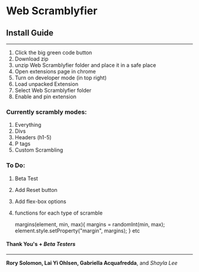 
# Web Scramblyfier

## Install Guide
------------------
1. Click the big green code button
2. Download zip
3. unzip Web Scramblyfier folder and place it in a safe place
4. Open extensions page in chrome
5. Turn on developer mode (in top right)
6. Load unpacked Extension
7. Select Web Scramblyfier folder
8. Enable and pin extension

### Currently scrambly modes:

1. Everything
2. Divs
3. Headers (h1-5)
4. P tags
5. Custom Scrambling

### To Do:
1. Beta Test
2. Add Reset button
3. Add flex-box options
4. functions for each type of scramble

    margins(element, min, max){
        margins = randomInt(min, max);
        element.style.setProperty("margin", margins);
    }
etc


#### **Thank You's** + *Beta Testers*
-----------------
**Rory Solomon, Lai Yi Ohlsen, Gabriella Acquafredda**, and *Shayla Lee*

